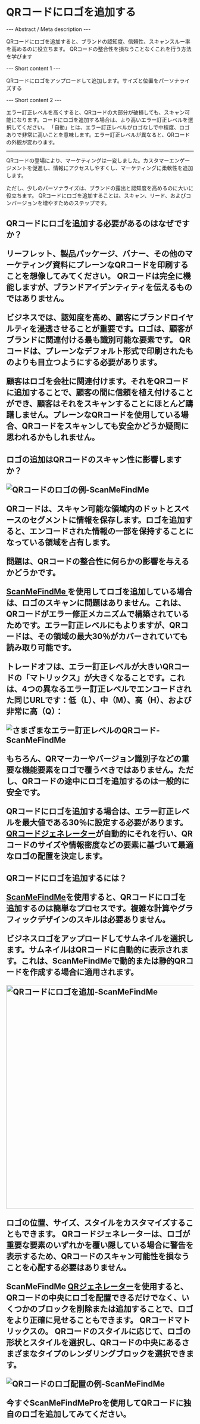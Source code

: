 <h1>QRコードにロゴを追加する</h1>

--- Abstract / Meta description ---

QRコードにロゴを追加すると、ブランドの認知度、信頼性、スキャンスルー率を高めるのに役立ちます。 QRコードの整合性を損なうことなくこれを行う方法を学びます

--- Short content 1 ---

QRコードにロゴをアップロードして追加します。サイズと位置をパーソナライズする

--- Short content 2 ---

エラー訂正レベルを高くすると、QRコードの大部分が破損しても、スキャン可能になります。コードにロゴを追加する場合は、より高いエラー訂正レベルを選択してください。 「自動」とは、エラー訂正レベルがロゴなしで中程度、ロゴありで非常に高いことを意味します。エラー訂正レベルが異なると、QRコードの外観が変わります。

----------

<p> QRコードの登場により、マーケティングは一変しました。カスタマーエンゲージメントを促進し、情報にアクセスしやすくし、マーケティングに柔軟性を追加します。 </ p>

<p>ただし、少しのパーソナライズは、ブランドの露出と認知度を高めるのに大いに役立ちます。 QRコードにロゴを追加することは、スキャン、リード、およびコンバージョンを増やすためのステップです。 </ p>

<h2> QRコードにロゴを追加する必要があるのはなぜですか？</ h2>

<p>リーフレット、製品パッケージ、バナー、その他のマーケティング資料にプレーンなQRコードを印刷することを想像してみてください。 QRコードは完全に機能しますが、ブランドアイデンティティを伝えるものではありません。</ p>

<p>ビジネスでは、認知度を高め、顧客にブランドロイヤルティを浸透させることが重要です。ロゴは、顧客がブランドに関連付ける最も識別可能な要素です。 QRコードは、プレーンなデフォルト形式で印刷されたものよりも目立つようにする必要があります。</ p>

<p>顧客はロゴを会社に関連付けます。それをQRコードに追加することで、顧客の間に信頼を植え付けることができ、顧客はそれをスキャンすることにほとんど躊躇しません。プレーンなQRコードを使用している場合、QRコードをスキャンしても安全かどうか疑問に思われるかもしれません。</ p>

<h2>ロゴの追加はQRコードのスキャン性に影響しますか？</ h2>

<p class = "imageholder">
    <img src = "https://media.scanmefindme.com/blog/about_logos/files/img1-logo.pngを使用したqrコード"
        alt="QRコードのロゴの例-ScanMeFindMe">
</ p>

<p> QRコードは、スキャン可能な領域内のドットとスペースのセグメントに情報を保存します。ロゴを追加すると、エンコードされた情報の一部を保持することになっている領域を占有します。</ p>

<p>問題は、QRコードの整合性に何らかの影響を与えるかどうかです。</ p>

<p> <a href="#static:url"title="QRコードジェネレーターScanMeFindMe">ScanMeFindMe </a>を使用してロゴを追加している場合は、ロゴのスキャンに問題はありません。これは、QRコードがエラー修正メカニズムで構築されているためです。エラー訂正レベルにもよりますが、QRコードは、その領域の最大30％がカバーされていても読み取り可能です。</ p>

<p>トレードオフは、エラー訂正レベルが大きいQRコードの「マトリックス」が大きくなることです。これは、4つの異なるエラー訂正レベルでエンコードされた同じURLです：低（L）、中（M）、高（H）、および非常に高（Q）：</ p>

<p class = "imageholder">
    <img src = "https://media.scanmefindme.com/blog/about_logos/files/img 2-diff matrix.png"
        alt="さまざまなエラー訂正レベルのQRコード-ScanMeFindMe">
</ p>

<p>もちろん、QRマーカーやバージョン識別子などの重要な機能要素をロゴで覆うべきではありません。ただし、QRコードの途中にロゴを追加するのは一般的に安全です。</ p>

<p> QRコードにロゴを追加する場合は、エラー訂正レベルを最大値である30％に設定する必要があります。 <a href="#static:url"> QRコードジェネレーター</a>が自動的にそれを行い、QRコードのサイズや情報密度などの要素に基づいて最適なロゴの配置を決定します。</ p>

<h2> QRコードにロゴを追加するには？</ h2>

<p> <a href="#static:url"title="QRコードにロゴを追加">ScanMeFindMe</a>を使用すると、QRコードにロゴを追加するのは簡単なプロセスです。複雑な計算やグラフィックデザインのスキルは必要ありません。</p>

<p>ビジネスロゴをアップロードしてサムネイルを選択します。サムネイルはQRコードに自動的に表示されます。これは、ScanMeFindMeで<ahref = "＃about：product">動的または静的QRコード</a>を作成する場合に適用されます。</ p>

<p class = "imageholder">
    <img src = "https://media.scanmefindme.com/blog/about_logos/files/img3-logo.pngの追加"width= "600"
        alt="QRコードにロゴを追加-ScanMeFindMe">
</ p>

<p>ロゴの位置、サイズ、スタイルをカスタマイズすることもできます。 QRコードジェネレーターは、ロゴが重要な要素のいずれかを覆い隠している場合に警告を表示するため、QRコードのスキャン可能性を損なうことを心配する必要はありません。</ p>

<p> ScanMeFindMe <a href="#static:url"> QRジェネレーター</a>を使用すると、QRコードの中央にロゴを配置できるだけでなく、いくつかのブロックを削除または追加することで、ロゴをより正確に見せることもできます。 QRコードマトリックスの。 QRコードのスタイルに応じて、ロゴの形状とスタイルを選択し、QRコードの中央にあるさまざまなタイプのレンダリングブロックを選択できます。</ p>

<p class = "imageholder">
    <img src ="https://media.scanmefindme.com/blog/about_logos/files/img4-qr.pngの中心"
        alt="QRコードのロゴ配置の例-ScanMeFindMe">
</ p>

<p>今すぐ<ahref="#pro">ScanMeFindMePro</a>を使用してQRコードに独自のロゴを追加してみてください。</p>
